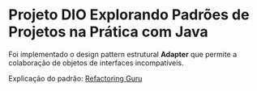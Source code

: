 # Projeto DIO Explorando Padrões de Projetos na Prática com Java

Foi implementado o design pattern estrutural <strong>Adapter</strong> que permite a colaboração de objetos de interfaces incompatíveis.

Explicação do padrão: [Refactoring Guru](https://refactoring.guru/pt-br/design-patterns/adapter)